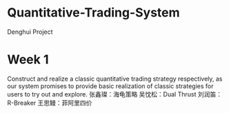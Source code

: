 # Quantitative-Trading-System
Denghui Project
# Week 1
Construct and realize a classic quantitative trading strategy respectively, as our system promises to provide basic realization of classic strategies for users to try out and explore.
张鑫璨：海龟策略
吴忱松：Dual Thrust
刘润笛：R-Breaker
王思鳗：菲阿里四价

